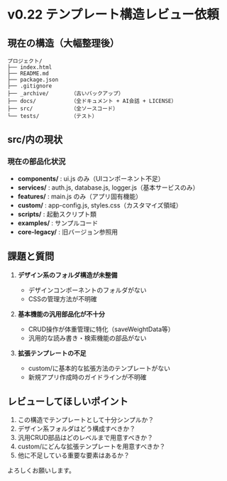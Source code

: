 # v0.22 テンプレート構造レビュー依頼

## 現在の構造（大幅整理後）
```
プロジェクト/
├── index.html      
├── README.md       
├── package.json    
├── .gitignore      
├── _archive/       （古いバックアップ）
├── docs/           （全ドキュメント + AI会話 + LICENSE）
├── src/            （全ソースコード）
└── tests/          （テスト）
```

## src/内の現状

### 現在の部品化状況
- **components/** : ui.js のみ（UIコンポーネント不足）
- **services/** : auth.js, database.js, logger.js（基本サービスのみ）
- **features/** : main.js のみ（アプリ固有機能）
- **custom/** : app-config.js, styles.css（カスタマイズ領域）
- **scripts/** : 起動スクリプト類
- **examples/** : サンプルコード
- **core-legacy/** : 旧バージョン参照用

## 課題と質問

1. **デザイン系のフォルダ構造が未整備**
   - デザインコンポーネントのフォルダがない
   - CSSの管理方法が不明確

2. **基本機能の汎用部品化が不十分**
   - CRUD操作が体重管理に特化（saveWeightData等）
   - 汎用的な読み書き・検索機能の部品がない

3. **拡張テンプレートの不足**
   - custom/に基本的な拡張方法のテンプレートがない
   - 新規アプリ作成時のガイドラインが不明確

## レビューしてほしいポイント

1. この構造でテンプレートとして十分シンプルか？
2. デザイン系フォルダはどう構成すべきか？
3. 汎用CRUD部品はどのレベルまで用意すべきか？
4. custom/にどんな拡張テンプレートを用意すべきか？
5. 他に不足している重要な要素はあるか？

よろしくお願いします。